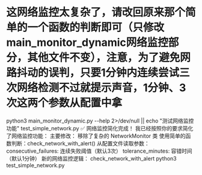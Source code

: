 # 这网络监控太复杂了，请改回原来那个简单的一个函数的判断即可（只修改main_monitor_dynamic网络监控部分，其他文件不变），注意，为了避免网路抖动的误判，只要1分钟内连续尝试三次网络检测不过就提示声音，1分钟、3次这两个参数从配置中拿

python3 main_monitor_dynamic.py --help 2>/dev/null || echo "测试网络监控功能"
test_simple_network.py
✅ 网络监控简化完成！
我已经按照你的要求简化了网络监控功能：
主要修改：
移除了复杂的 NetworkMonitor 类
使用简单的函数判断：check_network_with_alert()
从配置文件读取参数：
consecutive_failures: 连续失败阈值（默认3次）
tolerance_minutes: 容错时间（默认1分钟）
新的网络监控逻辑：
check_network_with_alert
python3 test_simple_network.py



